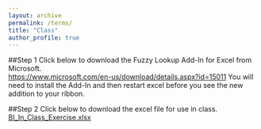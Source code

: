 ```yaml
---
layout: archive
permalink: /terms/
title: "Class"
author_profile: true
---
```


##Step 1
Click below to download the Fuzzy Lookup Add-In for Excel from Microsoft.  
<a href="https://www.microsoft.com/en-us/download/details.aspx?id=15011">https://www.microsoft.com/en-us/download/details.aspx?id=15011</a>
You will need to install the Add-In and then restart excel before you see the new addition to your ribbon.

##Step 2
Click below to download the excel file for use in class.  
<a href="/files/BI_In_Class_Exercise.xlsx">BI_In_Class_Exercise.xlsx</a>
